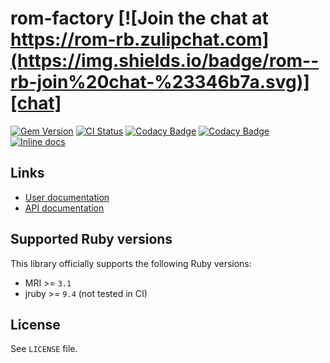 [gem]: https://rubygems.org/gems/rom-factory
[actions]: https://github.com/rom-rb/rom-factory/actions
[codacy]: https://www.codacy.com/gh/rom-rb/rom-factory
[chat]: https://rom-rb.zulipchat.com
[inchpages]: http://inch-ci.org/github/rom-rb/rom-factory

# rom-factory [![Join the chat at https://rom-rb.zulipchat.com](https://img.shields.io/badge/rom--rb-join%20chat-%23346b7a.svg)][chat]

[![Gem Version](https://badge.fury.io/rb/rom-factory.svg)][gem]
[![CI Status](https://github.com/rom-rb/rom-factory/workflows/ci/badge.svg)][actions]
[![Codacy Badge](https://api.codacy.com/project/badge/Grade/5fd26fae687549218458879b1a607e18)][codacy]
[![Codacy Badge](https://api.codacy.com/project/badge/Coverage/5fd26fae687549218458879b1a607e18)][codacy]
[![Inline docs](http://inch-ci.org/github/rom-rb/rom-factory.svg?branch=master)][inchpages]

## Links

* [User documentation](https://rom-rb.org/learn/factory)
* [API documentation](https://rubydoc.info/gems/rom-factory)

## Supported Ruby versions

This library officially supports the following Ruby versions:

* MRI >= `3.1`
* jruby >= `9.4` (not tested in CI)

## License

See `LICENSE` file.
